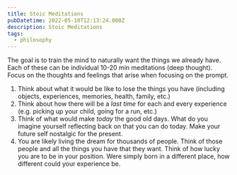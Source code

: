 ```yaml
---
title: Stoic Meditations
pubDatetime: 2022-05-10T12:13:24.000Z
description: Stoic Meditations
tags:
  - philosophy
---
```


The goal is to train the mind to naturally want the things we already have. Each
of these can be individual 10-20 min meditations (deep thought). Focus on the
thoughts and feelings that arise when focusing on the prompt.

1. Think about what it would be like to lose the things you have (including
   objects, experiences, memories, health, family, etc.)
2. Think about how there will be a _last time_ for each and every experience
   (e.g. picking up your child, going for a run, etc.)
3. Think of what would make _today_ the good old days. What do you imagine
   yourself reflecting back on that you can do today. Make your future self
   nostalgic for the present.
4. You are likely living the dream for thousands of people. Think of those
   people and all the things you have that they want. Think of how lucky you are
   to be in your position. Were simply born in a different place, how different
   could your experience be.
